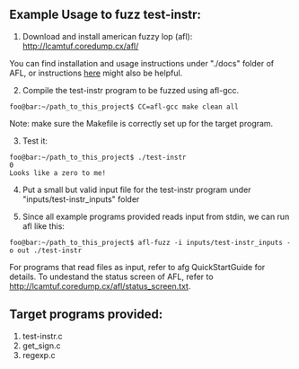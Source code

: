 ## Example Usage to fuzz test-instr:
1. Download and install american fuzzy lop (afl): http://lcamtuf.coredump.cx/afl/

You can find installation and usage instructions under "./docs" folder of AFL, or instructions [here](https://github.com/mykter/afl-training/tree/master/quickstart) might also be helpful.

2. Compile the test-instr program to be fuzzed using afl-gcc.
```console
foo@bar:~/path_to_this_project$ CC=afl-gcc make clean all
```
Note: make sure the Makefile is correctly set up for the target program.

3. Test it:
```console
foo@bar:~/path_to_this_project$ ./test-instr
0
Looks like a zero to me!
```

4. Put a small but valid input file for the test-instr program under "inputs/test-instr_inputs" folder

5. Since all example programs provided reads input from stdin, we can run afl like this:
```console
foo@bar:~/path_to_this_project$ afl-fuzz -i inputs/test-instr_inputs -o out ./test-instr
```
For programs that read files as input, refer to afg QuickStartGuide for details. To undestand the status screen of AFL, refer to http://lcamtuf.coredump.cx/afl/status_screen.txt.

## Target programs provided:
1. test-instr.c
2. get_sign.c
3. regexp.c
